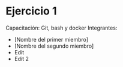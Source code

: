 # Ejercicio 1
Capacitación: Git, bash y docker
Integrantes:
- [Nombre del primer miembro]
- [Nombre del segundo miembro]
- Edit
- Edit 2
